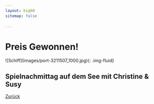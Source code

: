 ```yaml
---
layout: big60
sitemap: false

---
```


# Preis Gewonnen!

<div class="row">
<div class="col-lg-6 offset-lg-3" markdown="1">
![Schiff](images/port-3211507_1000.jpg){: .img-fluid}
</div>
</div>

## Spielnachmittag auf dem See mit Christine & Susy

<a id="back" href="./"><i class="fas fa-chevron-left"></i> Zurück</a>
<script>
document.addEventListener('DOMContentLoaded', function(evt) {
    console.log("referrer:"+document.referrer);
    if(document.referrer) {
        $("#back").attr('href',document.referrer);
    }
});
</script>